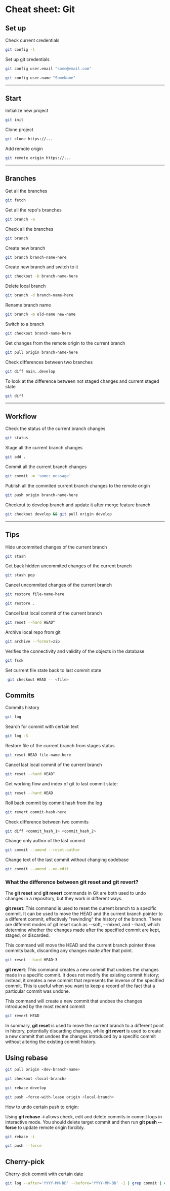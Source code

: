 # Cheat sheet: Git

## Set up

Check current credentials

```bash
git config -l
```

Set up git credentials

```bash
git config user.email "some@email.com"
```

```bash
git config user.name "SomeName"
```

---

## Start

Initialize new project

```bash
git init
```

Clone project

```bash
git clone https://...
```

Add remote origin

```bash
git remote origin https://...
```

---

## Branches

Get all the branches

```bash
git fetch
```

Get all the repo's branches

```bash
git branch -a
```

Check all the branches

```bash
git branch
```

Create new branch

```bash
git branch branch-name-here
```

Create new branch and switch to it

```bash
git checkout -b branch-name-here
```

Delete local branch

```bash
git branch -d branch-name-here
```

Rename branch name

```bash
git branch -m old-name new-name
```

Switch to a branch

```bash
git checkout branch-name-here
```

Get changes from the remote origin to the current branch

```bash
git pull origin branch-name-here
```

Check differences between two branches

```bash
git diff main..develop
```

To look at the difference between not staged changes and current staged state

```bash
git diff
```

---

## Workflow

Check the status of the current branch changes

```bash
git status
```

Stage all the current branch changes

```bash
git add .
```

Commit all the current branch changes

```bash
git commit -m 'some: message'
```

Publish all the commited current branch changes to the remote origin

```bash
git push origin branch-name-here
```

Checkout to develop branch and update it after merge feature branch

```bash
git checkout develop && git pull origin develop
```

---

## Tips

Hide uncommited changes of the current branch

```bash
git stash
```

Get back hidden uncommited changes of the current branch

```bash
git stash pop
```

Cancel uncommited changes of the current branch

```bash
git restore file-name-here
```

```bash
git restore .
```

Cancel last local commit of the current branch

```bash
git reset --hard HEAD^
```

Archive local repo from git

```bash
git archive --format=zip
```

Verifies the connectivity and validity of the objects in the database

```bash
git fsck
```

Set current file state back to last commit state

```bash
 git checkout HEAD -- <file>
```

## Commits

Commits history

```bash
git log
```

Search for commit with certain text

```bash
git log -S
```

Restore file of the current branch from stages status

```bash
git reset HEAD file-name-here
```

Cancel last local commit of the current branch

```bash
git reset --hard HEAD^
```

Get working flow and index of git to last commit state:

```bash
git reset --hard HEAD
```

Roll back commit by commit hash from the log

```bash
git revert commit-hash-here
```

Check difference between two commits

```bash
git diff <commit_hash_1> <commit_hash_2>
```

Change only author of the last commit

```bash
git commit --amend --reset-author
```

Change text of the last commit without changing codebase

```bash
git commit --amend --no-edit
```

### What the difference between git reset and git revert?

The **git reset** and **git revert** commands in Git are both used to undo changes in a repository, but they work in different ways.

**git reset**: This command is used to reset the current branch to a specific commit. It can be used to move the HEAD and the current branch pointer to a different commit, effectively "rewinding" the history of the branch. There are different modes of git reset such as --soft, --mixed, and --hard, which determine whether the changes made after the specified commit are kept, staged, or discarded.

This command will move the HEAD and the current branch pointer three commits back, discarding any changes made after that point.

```bash
git reset --hard HEAD~3
```

**git revert**: This command creates a new commit that undoes the changes made in a specific commit. It does not modify the existing commit history; instead, it creates a new commit that represents the inverse of the specified commit. This is useful when you want to keep a record of the fact that a particular commit was undone.

This command will create a new commit that undoes the changes introduced by the most recent commit

```bash
git revert HEAD
```

In summary, **git reset** is used to move the current branch to a different point in history, potentially discarding changes, while **git revert** is used to create a new commit that undoes the changes introduced by a specific commit without altering the existing commit history.

## Using rebase

```bash
git pull origin <dev-branch-name>
```

```bash
git checkout <local-branch>
```

```bash
git rebase develop
```

```bash
git push —force-with-lease origin <local-branch>
```

How to undo certain push to origin:

Using **git rebase -i** allows check, edit and delete commits in commit logs in interactive mode.
You should delete target commit and then run **git push --force** to update remote origin forcibly.

```bash
git rebase -i
```

```bash
git push --force
```

## Cherry-pick

Cherry-pick commit with certain date

```bash
git log --after='YYYY-MM-DD' --before='YYYY-MM-DD' -1 | grep commit | cut -d ' ' -f 2 | xargs git cherry-pick
```
